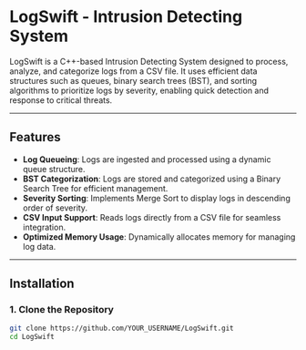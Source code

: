 # LogSwift - Intrusion Detecting System  

LogSwift is a C++-based Intrusion Detecting System designed to process, analyze, and categorize logs from a CSV file. It uses efficient data structures such as queues, binary search trees (BST), and sorting algorithms to prioritize logs by severity, enabling quick detection and response to critical threats.  

---

## Features  

- **Log Queueing**: Logs are ingested and processed using a dynamic queue structure.  
- **BST Categorization**: Logs are stored and categorized using a Binary Search Tree for efficient management.  
- **Severity Sorting**: Implements Merge Sort to display logs in descending order of severity.  
- **CSV Input Support**: Reads logs directly from a CSV file for seamless integration.  
- **Optimized Memory Usage**: Dynamically allocates memory for managing log data.  

---

## Installation  

### 1. Clone the Repository  

```bash  
git clone https://github.com/YOUR_USERNAME/LogSwift.git  
cd LogSwift  
